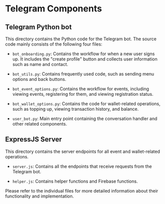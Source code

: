 # Telegram Components

## Telegram Python bot
This directory contains the Python code for the Telegram bot. The source code mainly consists of the following four files:

- `bot_onboarding.py`: Contains the workflow for when a new user signs up. It includes the "create profile" button and collects user information such as name and contact.

- `bot_utils.py`: Contains frequently used code, such as sending menu options and back buttons.

- `bot_event_options.py`: Contains the workflow for events, including viewing events, registering for them, and viewing registration status.

- `bot_wallet_options.py`: Contains the code for wallet-related operations, such as topping up, viewing transaction history, and balance.

- `user_bot.py`: Main entry point containing the conversation handler and other related components.

## ExpressJS Server
This directory contains the server endpoints for all event and wallet-related operations.

- `server.js`: Contains all the endpoints that receive requests from the Telegram bot.

- `helper.js`: Contains helper functions and Firebase functions.

Please refer to the individual files for more detailed information about their functionality and implementation.